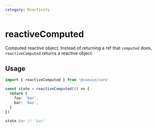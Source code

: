 ```yaml
---
category: Reactivity
---
```


# reactiveComputed

Computed reactive object. Instead of returning a ref that `computed` does, `reactiveComputed` returns a reactive object.

## Usage

```ts
import { reactiveComputed } from '@vueuse/core'

const state = reactiveComputed(() => {
  return {
    foo: 'bar',
    bar: 'baz',
  }
})

state.bar // 'baz'
```
